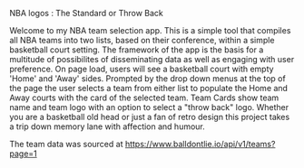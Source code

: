 NBA logos : The Standard or Throw Back

Welcome to my NBA team selection app. This is a simple tool that compiles all NBA teams into two lists, based on their conference, within a simple basketball court setting. The framework of the app is the basis for a multitude of possibilites of disseminating data as well as engaging with user preference.
On page load, users will see a basketball court with empty 'Home' and 'Away' sides. Prompted by the drop down menus at the top of the page the user selects a team from either list to populate the Home and Away courts with the card of the selected team.
Team Cards show team name and team logo with an option to select a "throw back" logo.
Whether you are a basketball old head or just a fan of retro design this project takes a trip down memory lane with affection and humour.

The team data was sourced at https://www.balldontlie.io/api/v1/teams?page=1
